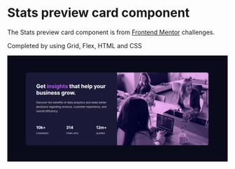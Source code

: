 # Stats preview card component

The Stats preview card component is from [Frontend Mentor](https://www.frontendmentor.io/) challenges.

Completed by using Grid, Flex, HTML and CSS


![image from cpmpleted challenge](./images/stats.png)





